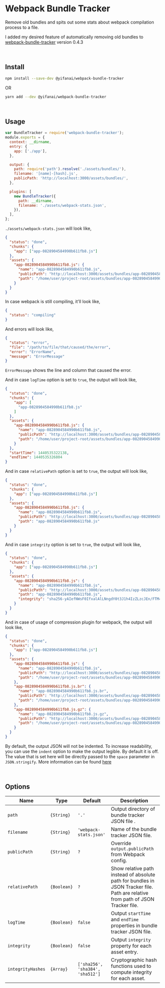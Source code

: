 # Webpack Bundle Tracker

Remove old bundles and spits out some stats about webpack compilation process to a file.

I added my desired feature of automatically removing old bundles to [webpack-bundle-tracker](https://github.com/owais/webpack-bundle-tracker) version 0.4.3

<br>

## Install

```bash
npm install --save-dev @yifanai/webpack-bundle-tracker
```
OR
```bash
yarn add --dev @yifanai/webpack-bundle-tracker
```

<br>

## Usage

```javascript
var BundleTracker = require('webpack-bundle-tracker');
module.exports = {
  context: __dirname,
  entry: {
    app: ['./app'],
  },

  output: {
    path: require('path').resolve('./assets/bundles/'),
    filename: '[name]-[hash].js',
    publicPath: 'http://localhost:3000/assets/bundles/',
  },

  plugins: [
    new BundleTracker({
      path: __dirname,
      filename: './assets/webpack-stats.json',
    }),
  ],
};
```

`./assets/webpack-stats.json` will look like,

```json
{
  "status": "done",
  "chunks": {
    "app": ["app-0828904584990b611fb8.js"]
  },
  "assets": {
    "app-0828904584990b611fb8.js": {
      "name": "app-0828904584990b611fb8.js",
      "publicPath": "http://localhost:3000/assets/bundles/app-0828904584990b611fb8.js",
      "path": "/home/user/project-root/assets/bundles/app-0828904584990b611fb8.js"
    }
  }
}
```

In case webpack is still compiling, it'll look like,

```json
{
  "status": "compiling"
}
```

And errors will look like,

```json
{
  "status": "error",
  "file": "/path/to/file/that/caused/the/error",
  "error": "ErrorName",
  "message": "ErrorMessage"
}
```

`ErrorMessage` shows the line and column that caused the error.

And in case `logTime` option is set to `true`, the output will look like,

```json
{
  "status": "done",
  "chunks": {
    "app": [
      "app-0828904584990b611fb8.js"
    ]
  },
  "assets": {
    "app-0828904584990b611fb8.js": {
      "name": "app-0828904584990b611fb8.js",
      "publicPath": "http://localhost:3000/assets/bundles/app-0828904584990b611fb8.js",
      "path": "/home/user/project-root/assets/bundles/app-0828904584990b611fb8.js"
    }
  },
  "startTime": 1440535322138,
  "endTime": 1440535326804
}
```

And in case `relativePath` option is set to `true`, the output will look like,

```json
{
  "status": "done",
  "chunks": {
    "app": ["app-0828904584990b611fb8.js"]
  },
  "assets": {
    "app-0828904584990b611fb8.js": {
      "name": "app-0828904584990b611fb8.js",
      "publicPath": "http://localhost:3000/assets/bundles/app-0828904584990b611fb8.js",
      "path": "app-0828904584990b611fb8.js"
    }
  }
}
```

And in case `integrity` option is set to `true`, the output will look like,

```json
{
  "status": "done",
  "chunks": {
    "app": ["app-0828904584990b611fb8.js"]
  },
  "assets": {
    "app-0828904584990b611fb8.js": {
      "name": "app-0828904584990b611fb8.js",
      "publicPath": "http://localhost:3000/assets/bundles/app-0828904584990b611fb8.js",
      "path": "app-0828904584990b611fb8.js",
      "integrity": "sha256-yAIefNWsF0IfxalAlLNngdY0t3J1h4IzZLzcJEn/FTM= sha384-QmiRCOdQx6MVC721liFMbJjud6Kr5ryT1vhHI5htzftpzoI1P3IlBqbpg5AHjbBv sha512-kbLjakids0Z2vvrOrtV7s2FUvKcgM3bg0WQwuyGvJPE+zVqOL4t0UvWkeUzz5z2ZrDm0ST/dQjPBJaq7rDB/2Q=="
    }
  }
}
```

And in case of usage of compression plugin for webpack, the output will look like,

```json
{
  "status": "done",
  "chunks": {
    "app": ["app-0828904584990b611fb8.js"]
  },
  "assets": {
    "app-0828904584990b611fb8.js": {
      "name": "app-0828904584990b611fb8.js",
      "publicPath": "http://localhost:3000/assets/bundles/app-0828904584990b611fb8.js",
      "path": "/home/user/project-root/assets/bundles/app-0828904584990b611fb8.js"
    },
    "app-0828904584990b611fb8.js.br": {
      "name": "app-0828904584990b611fb8.js.br",
      "publicPath": "http://localhost:3000/assets/bundles/app-0828904584990b611fb8.js.br",
      "path": "/home/user/project-root/assets/bundles/app-0828904584990b611fb8.js.br"
    },
    "app-0828904584990b611fb8.js.gz": {
      "name": "app-0828904584990b611fb8.js.gz",
      "publicPath": "http://localhost:3000/assets/bundles/app-0828904584990b611fb8.js.gz",
      "path": "/home/user/project-root/assets/bundles/app-0828904584990b611fb8.js.gz"
    }
  }
}
```

By default, the output JSON will not be indented. To increase readability, you can use the `indent`
option to make the output legible. By default it is off. The value that is set here will be directly
passed to the `space` parameter in `JSON.stringify`. More information can be found [here](https://developer.mozilla.org/en-US/docs/Web/JavaScript/Reference/Global_Objects/JSON/stringify)

<br>

## Options

| Name              | Type        | Default                          | Description                                                                                                                     |
| ----------------- | ----------- | -------------------------------- | ------------------------------------------------------------------------------------------------------------------------------- |
| `path`            | `{String}`  | `'.'`                            | Output directory of bundle tracker JSON file .                                                                                  |
| `filename`        | `{String}`  | `'webpack-stats.json'`           | Name of the bundle tracker JSON file.                                                                                           |
| `publicPath`      | `{String}`  | `?`                              | Override `output.publicPath` from Webpack config.                                                                               |
| `relativePath`    | `{Boolean}` | `?`                              | Show relative path instead of absolute path for bundles in JSON Tracker file. Path are relative from path of JSON Tracker file. |
| `logTime`         | `{Boolean}` | `false`                          | Output `startTime` and `endTime` properties in bundle tracker JSON file.                                                        |
| `integrity`       | `{Boolean}` | `false`                          | Output `integrity` property for each asset entry.                                                                               |
| `integrityHashes` | `{Array}`   | `['sha256', 'sha384', 'sha512']` | Cryptographic hash functions used to compute integrity for each asset.                                                          |
